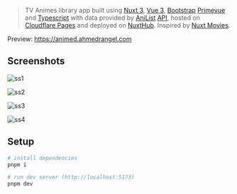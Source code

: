 > TV Animes library app built using [Nuxt 3](https://github.com/nuxt/nuxt), [Vue 3](https://github.com/vuejs/core), [Bootstrap](https://github.com/twbs/bootstrap) [Primevue](https://github.com/primefaces/primevue) and [Typescript](https://github.com/microsoft/TypeScript) with data provided by [AniList](https://anilist.co) [API](https://github.com/AniList/ApiV2-GraphQL-Docs), hosted on [Cloudflare Pages](https://pages.cloudflare.com) and deployed on [NuxtHub](https://hub.nuxt.com). Inspired by [Nuxt Movies](https://github.com/nuxt/movies).

Preview: https://animed.ahmedrangel.com

## Screenshots
![ss1](https://animed.ahmedrangel.com/images/screenshots/anime-website.jpg)


![ss2](https://animed.ahmedrangel.com/images/screenshots/anime-website-2.jpg)


![ss3](https://animed.ahmedrangel.com/images/screenshots/anime-website-3.jpg)

![ss4](https://animed.ahmedrangel.com/images/screenshots/anime-website-4.jpg)


## Setup
```sh
# install dependencies
pnpm i

# run dev server (http://localhost:5173)
pnpm dev
```
